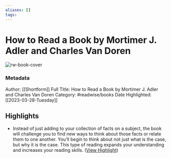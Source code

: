 ```yaml
---
aliases: []
tags:
---
```

# How to Read a Book by Mortimer J. Adler and Charles Van Doren

![rw-book-cover](https://media.shortform.com/covers/png/how-to-read-a-book-cover.png)
### Metadata
Author: [[Shortform]]
Full Title: How to Read a Book by Mortimer J. Adler and Charles Van Doren
Category: #readwise/books
Date Highlighted: [[2023-03-28-Tuesday]]

## Highlights
- Instead of just adding to your collection of facts on a subject, the book will challenge you to find new ways to think about those facts or relate them to one another. You’ll begin to think about not just what is the case, but why it is the case. This type of reading expands your understanding and increases your reading skills. ([View Highlight](https://www.shortform.com/app/highlights/b79e87a9-1b6f-47d1-a020-8aa87caa8eea))
